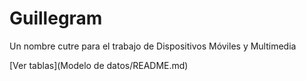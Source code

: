 # Guillegram

Un nombre cutre para el trabajo de Dispositivos Móviles y Multimedia

[Ver tablas](Modelo de datos/README.md)